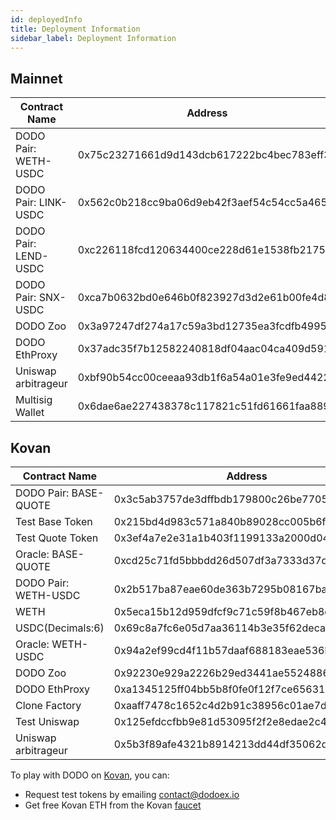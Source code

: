```yaml
---
id: deployedInfo
title: Deployment Information
sidebar_label: Deployment Information
---
```


## Mainnet

| Contract Name        | Address                                    |
| -------------------- | ------------------------------------------ |
| DODO Pair: WETH-USDC | 0x75c23271661d9d143dcb617222bc4bec783eff34 |
| DODO Pair: LINK-USDC | 0x562c0b218cc9ba06d9eb42f3aef54c54cc5a4650 |
| DODO Pair: LEND-USDC | 0xc226118fcd120634400ce228d61e1538fb21755f |
| DODO Pair: SNX-USDC  | 0xca7b0632bd0e646b0f823927d3d2e61b00fe4d80 |
| DODO Zoo             | 0x3a97247df274a17c59a3bd12735ea3fcdfb49950 |
| DODO EthProxy        | 0x37adc35f7b12582240818df04aac04ca409d5913 |
| Uniswap arbitrageur  | 0xbf90b54cc00ceeaa93db1f6a54a01e3fe9ed4422 |
| Multisig Wallet      | 0x6dae6ae227438378c117821c51fd61661faa8893 |

## Kovan

| Contract Name         | Address                                    |
| --------------------- | ------------------------------------------ |
| DODO Pair: BASE-QUOTE | 0x3c5ab3757de3dffbdb179800c26be7705592a816 |
| Test Base Token       | 0x215bd4d983c571a840b89028cc005b6ff0734ebe |
| Test Quote Token      | 0x3ef4a7e2e31a1b403f1199133a2000d0431f8e71 |
| Oracle: BASE-QUOTE    | 0xcd25c71fd5bbbdd26d507df3a7333d37d1e340ae |
| DODO Pair: WETH-USDC  | 0x2b517ba87eae60de363b7295b08167ba7ee25143 |
| WETH                  | 0x5eca15b12d959dfcf9c71c59f8b467eb8c6efd0b |
| USDC(Decimals:6)      | 0x69c8a7fc6e05d7aa36114b3e35f62deca8e11f6e |
| Oracle: WETH-USDC     | 0x94a2ef99cd4f11b57daaf688183eae536b3fbbe9 |
| DODO Zoo              | 0x92230e929a2226b29ed3441ae5524886347c60c8 |
| DODO EthProxy         | 0xa1345125ff04bb5b8f0fe0f12f7ce656310130ae |
| Clone Factory         | 0xaaff7478c1652c4d2b91c38956c01ae7dabef109 |
| Test Uniswap          | 0x125efdccfbb9e81d53095f2f2e8edae2c4c49369 |
| Uniswap arbitrageur   | 0x5b3f89afe4321b8914213dd44df35062d9dffaf6 |

To play with DODO on [Kovan](https://kovan-testnet.github.io/website/), you can:

- Request test tokens by emailing contact@dodoex.io
- Get free Kovan ETH from the Kovan [faucet](https://github.com/kovan-testnet/faucet)
